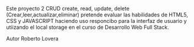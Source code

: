 Este proyecto 2 CRUD create, read, update, delete (Crear,leer,actualizar,eliminar) 
pretende evaluar las habilidades de HTML5, CSS y JAVASCRIPT haciendo uso responcibo 
para la interfaz de usuario y utiizando el local storage en el curso de Desarrollo Web Full Stack.

Autor Roberto Lovera